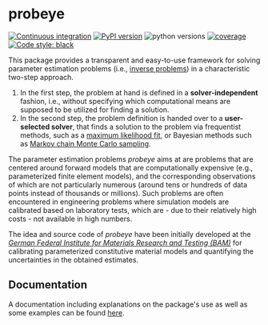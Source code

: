 # probeye

[![Continuous integration](https://github.com/BAMresearch/probeye/actions/workflows/push.yaml/badge.svg)](https://github.com/BAMresearch/probeye/actions)
[![PyPI version](https://img.shields.io/pypi/v/probeye)](https://pypi.org/project/probeye/)
![python versions](https://img.shields.io/pypi/pyversions/probeye)
[![coverage](https://img.shields.io/endpoint?url=https://gist.githubusercontent.com/aklawonn/5eb707145cc7d75de25b43d25b13c972/raw/probeye_main_coverage.json)](https://en.wikipedia.org/wiki/Code_coverage)
[![Code style: black](https://img.shields.io/badge/code%20style-black-000000.svg)](https://github.com/psf/black)

This package provides a transparent and easy-to-use framework for solving parameter estimation problems (i.e., [inverse problems](https://en.wikipedia.org/wiki/Inverse_problem)) in a characteristic two-step approach. 

1. In the first step, the problem at hand is defined in a **solver-independent** fashion, i.e., without specifying which computational means are supposed to be utilized for finding a solution.
2. In the second step, the problem definition is handed over to a **user-selected solver**, that finds a solution to the problem via frequentist methods, such as a [maximum likelihood fit](https://en.wikipedia.org/wiki/Maximum_likelihood_estimation), or Bayesian methods such as [Markov chain Monte Carlo sampling](https://en.wikipedia.org/wiki/Markov_chain_Monte_Carlo).

The parameter estimation problems _probeye_ aims at are problems that are centered around forward models that are computationally expensive (e.g., parameterized finite element models), and the corresponding observations of which are not particularly numerous (around tens or hundreds of data points instead of thousands or millions). Such problems are often encountered in engineering problems where simulation models are calibrated based on laboratory tests, which are - due to their relatively high costs - not available in high numbers. 

The idea and source code of _probeye_ have been initially developed at the [_German Federal Institute for Materials Research and Testing (BAM)_](https://www.bam.de/Navigation/EN/About-us/Organisation/Organisation-Chart/President/Department-7/Division-77/division77.html) for calibrating parameterized constitutive material models and quantifying the uncertainties in the obtained estimates.

## Documentation
A documentation including explanations on the package's use as well as some examples can be found [here](https://probeye.readthedocs.io/en/latest/index.html).
